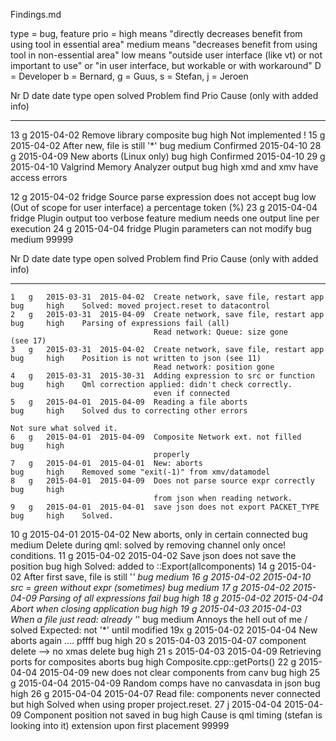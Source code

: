 Findings.md

type = bug, feature
prio =  high    means "directly decreases benefit from using tool in essential area"
        medium  means "decreases benefit from using tool in non-essential area"
        low     means "outside user interface (like vt) or not important to use"
                   or "in user interface, but workable or with workaround"
D    =  Developer
        b = Bernard, g = Guus, s = Stefan, j = Jeroen

   Nr   D   date        date                                                type
            open        solved      Problem                                 find    Prio   Cause (only with added info)
-----   -   -----       ----------  --------------------------------------- ----    -----  ------------------------------------------
   13   g   2015-04-02              Remove library composite                bug     high    Not implemented !
   15   g   2015-04-02              After new, file is still '*'            bug     medium  Confirmed 2015-04-10
   28   g   2015-04-09              New aborts (Linux only)                 bug     high    Confirmed 2015-04-10
   29   g   2015-04-10              Valgrind Memory Analyzer output         bug     high    xmd and xmv have access errors

   12   g   2015-04-02  fridge      Source parse expression does not accept bug     low     (Out of scope for user interface)
                                    a percentage token (%)
   23   g   2015-04-04  fridge      Plugin output too verbose               feature medium  needs one output line per execution
   24   g   2015-04-04  fridge      Plugin parameters can not modify        bug     medium
99999



   Nr   D   date        date                                                type
            open        solved      Problem                                 find    Prio   Cause (only with added info)
-----   -   -----       ----------  --------------------------------------- ----    -----  ------------------------------------------
    1   g   2015-03-31  2015-04-02  Create network, save file, restart app  bug     high    Solved: moved project.reset to datacontrol
    2   g   2015-03-31  2015-04-09  Create network, save file, restart app  bug     high    Parsing of expressions fail (all)
                                    Read network: Queue: size gone                          (see 17)
    3   g   2015-03-31  2015-04-02  Create network, save file, restart app  bug     high    Position is not written to json (see 11)
                                    Read network: position gone
    4   g   2015-03-31  2015-30-31  Adding expression to src or function    bug     high    Qml correction applied: didn't check correctly.
                                    even if connected
    5   g   2015-04-01  2015-04-09  Reading a file aborts                   bug     high    Solved dus to correcting other errors
                                                                                            Not sure what solved it.
    6   g   2015-04-01  2015-04-09  Composite Network ext. not filled       bug     high
                                    properly
    7   g   2015-04-01  2015-04-01  New: aborts                             bug     high    Removed some "exit(-1)" from xmv/datamodel
    8   g   2015-04-01  2015-04-09  Does not parse source expr correctly    bug     high
                                    from json when reading network.
    9   g   2015-04-01  2015-04-01  save json does not export PACKET_TYPE   bug     high    Solved.
   10   g   2015-04-01  2015-04-02  New aborts, only in certain connected   bug     medium  Delete during qml: solved by removing channel only once!
                                    conditions.
   11   g   2015-04-02  2015-04-02  Save json does not save the position    bug     high    Solved: added to ::Export(allcomponents)
   14   g   2015-04-02              After first save, file is still '*'     bug     medium
   16   g   2015-04-02  2015-04-10  src = green without expr (sometimes)    bug     medium
   17   g   2015-04-02  2015-04-09  Parsing of all expressions fail         bug     high
   18   g   2015-04-02  2015-04-04  Abort when closing application          bug     high
   19   g   2015-04-03  2015-04-03  When a file just read: already '*'      bug     medium  Annoys the hell out of me / solved
                                    Expected: not '*' until modified
   19x  g   2015-04-02  2015-04-04  New aborts again .... pffff             bug     high
   20   s   2015-04-03  2015-04-07  component delete --> no xmas delete     bug     high
   21   s   2015-04-03  2015-04-09  Retrieving ports for composites aborts  bug     high
                                    Composite.cpp::getPorts()
   22   g   2015-04-04  2015-04-09  new does not clear components from canv bug     high
   25   g   2015-04-04  2015-04-09  Random comps have no canvasdata in json bug     high
   26   g   2015-04-04  2015-04-07  Read file: components never connected   but     high    Solved when using proper project.reset.
   27   j   2015-04-04  2015-04-09  Component position not saved in         bug     high    Cause is qml timing (stefan is looking into it)
                                    extension upon first placement
99999


